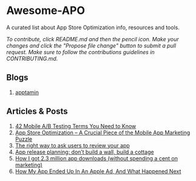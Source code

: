 # Awesome-APO

A curated list about App Store Optimization info, resources and tools. 

*To contribute, click README.md and then the pencil icon. Make your changes and click the "Propose file change" button to submit a pull request. Make sure to follow the contributions guidelines in CONTRIBUTING.md.*


## Blogs
  1. [apptamin](http://www.apptamin.com/blog/)
 
## Articles & Posts
  1. [42 Mobile A/B Testing Terms You Need to Know](http://blog.optimizely.com/2015/03/05/43-mobile-ab-testing-terms-you-need-to-know/)
  2. [App Store Optimization – A Crucial Piece of the Mobile App Marketing Puzzle](https://blog.kissmetrics.com/app-store-optimization/)
  3. [The right way to ask users to review your app](https://medium.com/circa/the-right-way-to-ask-users-to-review-your-app-9a32fd604fca)
  4. [App release planning: don’t build a wall, build a cottage](http://blog.invisionapp.com/app-release-planning/)
  5. [How I got 2.3 million app downloads (without spending a cent on marketing)](https://medium.com/@stuartkhall/how-i-got-2-3m-app-downloads-without-spending-a-cent-on-marketing-f4823b6bc779)
  6. [How My App Ended Up In An Apple Ad, And What Happened Next](http://www.fastcompany.com/3043401/how-my-app-ended-up-in-an-apple-ad-and-what-happened-next)
